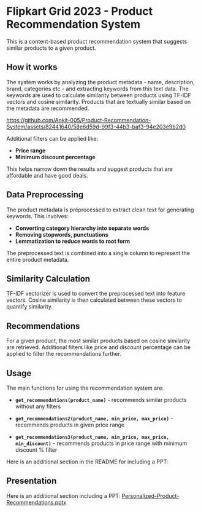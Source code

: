 
# **Flipkart Grid 2023 - Product Recommendation System**

This is a content-based product recommendation system that suggests similar products to a given product.


## **How it works**
The system works by analyzing the product metadata - name, description, brand, categories etc - and extracting keywords from this text data. The keywords are used to calculate similarity between products using TF-IDF vectors and cosine similarity. Products that are textually similar based on the metadata are recommended.


https://github.com/Ankit-005/Product-Recommendation-System/assets/82441640/58e6d59d-99f3-44b3-baf3-94e203e9b2d0



Additional filters can be applied like:

- **Price range**
- **Minimum discount percentage**

This helps narrow down the results and suggest products that are affordable and have good deals.

## **Data Preprocessing**

The product metadata is preprocessed to extract clean text for generating keywords. This involves:

- **Converting category hierarchy into separate words**
- **Removing stopwords, punctuations**
- **Lemmatization to reduce words to root form**

The preprocessed text is combined into a single column to represent the entire product metadata.

## **Similarity Calculation**

TF-IDF vectorizer is used to convert the preprocessed text into feature vectors. Cosine similarity is then calculated between these vectors to quantify similarity.
## **Recommendations**

For a given product, the most similar products based on cosine similarity are retrieved. Additional filters like price and discount percentage can be applied to filter the recommendations further.
## **Usage**

The main functions for using the recommendation system are:

- **`get_recommendations(product_name)`** - recommends similar products without any filters

- **`get_recommendations2(product_name, min_price, max_price)`** - recommends products in given price range

- **`get_recommendations3(product_name, min_price, max_price, min_discount)`** - recommends products in price range with minimum discount % filter

Here is an additional section in the README for including a PPT:

## **Presentation**
Here is an additional section including a PPT:
[Personalized-Product-Recommendations.pptx](https://github.com/Ankit-005/Product-Recommendation-System/files/12388108/Personalized-Product-Recommendations.pptx)


  
